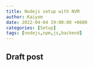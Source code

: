 ```yaml
---
title: Nodejs setup with NVM
author: Kaiyom
date: 2022-04-04 19:00:00 +0600
categories: [Setup]
tags: [nodejs,npm,js,backend]
---
```


## Draft post

